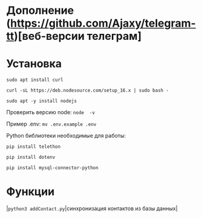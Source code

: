 # Дополнение (https://github.com/Ajaxy/telegram-tt)[веб-версии телеграм]

# Установка

`sudo apt install curl`


`curl -sL https://deb.nodesource.com/setup_16.x | sudo bash -`

`sudo apt -y install nodejs`

Проверить версию node: `node  -v`

Пример .env: `mv .env.example .env`

Python библиотеки необходимые для работы:

`pip install telethon`

`pip install dotenv`

`pip install mysql-connector-python`

# Функции


|`python3 addContact.py`|синхронизация контактов из базы данных| 